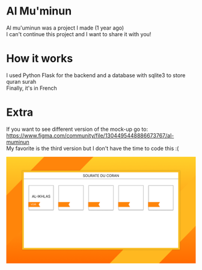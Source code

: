 # Al Mu'minun
Al mu'uminun was a project I made (1 year ago)<br>
I can't continue this project and I want to share it with you!

# How it works
I used Python Flask for the backend and a database with sqlite3 to store quran surah <br>
Finally, it's in French

# Extra
If you want to see different version of the mock-up go to: https://www.figma.com/community/file/1304495448886673767/al-muminun<br>
My favorite is the third version but I don't have the time to code this :(


![Preview](https://github.com/Ruma595/almuminun/blob/main/static/img/preview.png)
